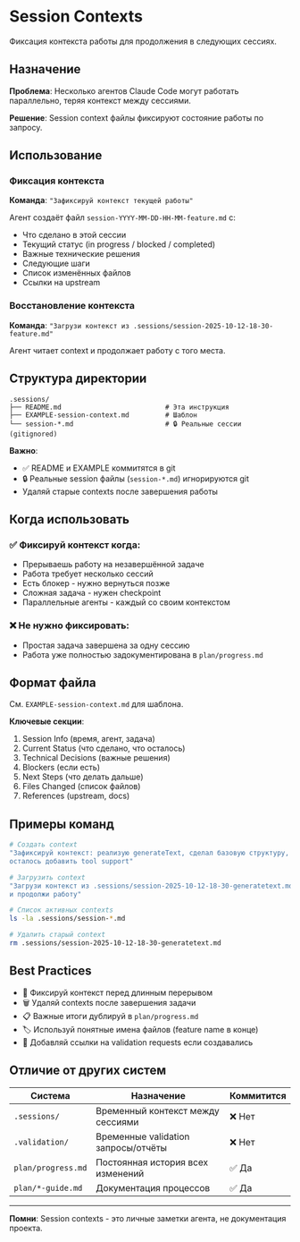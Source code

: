 # Session Contexts

Фиксация контекста работы для продолжения в следующих сессиях.

## Назначение

**Проблема**: Несколько агентов Claude Code могут работать параллельно, теряя контекст между сессиями.

**Решение**: Session context файлы фиксируют состояние работы по запросу.

## Использование

### Фиксация контекста

**Команда**: `"Зафиксируй контекст текущей работы"`

Агент создаёт файл `session-YYYY-MM-DD-HH-MM-feature.md` с:
- Что сделано в этой сессии
- Текущий статус (in progress / blocked / completed)
- Важные технические решения
- Следующие шаги
- Список изменённых файлов
- Ссылки на upstream

### Восстановление контекста

**Команда**: `"Загрузи контекст из .sessions/session-2025-10-12-18-30-feature.md"`

Агент читает context и продолжает работу с того места.

## Структура директории

```
.sessions/
├── README.md                          # Эта инструкция
├── EXAMPLE-session-context.md         # Шаблон
└── session-*.md                       # 🔒 Реальные сессии (gitignored)
```

**Важно**:
- ✅ README и EXAMPLE коммитятся в git
- 🔒 Реальные session файлы (`session-*.md`) игнорируются git
- Удаляй старые contexts после завершения работы

## Когда использовать

### ✅ Фиксируй контекст когда:
- Прерываешь работу на незавершённой задаче
- Работа требует несколько сессий
- Есть блокер - нужно вернуться позже
- Сложная задача - нужен checkpoint
- Параллельные агенты - каждый со своим контекстом

### ❌ Не нужно фиксировать:
- Простая задача завершена за одну сессию
- Работа уже полностью задокументирована в `plan/progress.md`

## Формат файла

См. `EXAMPLE-session-context.md` для шаблона.

**Ключевые секции**:
1. Session Info (время, агент, задача)
2. Current Status (что сделано, что осталось)
3. Technical Decisions (важные решения)
4. Blockers (если есть)
5. Next Steps (что делать дальше)
6. Files Changed (список файлов)
7. References (upstream, docs)

## Примеры команд

```bash
# Создать context
"Зафиксируй контекст: реализую generateText, сделал базовую структуру,
осталось добавить tool support"

# Загрузить context
"Загрузи контекст из .sessions/session-2025-10-12-18-30-generatetext.md
и продолжи работу"

# Список активных contexts
ls -la .sessions/session-*.md

# Удалить старый context
rm .sessions/session-2025-10-12-18-30-generatetext.md
```

## Best Practices

- 📝 Фиксируй контекст перед длинным перерывом
- 🗑️ Удаляй contexts после завершения задачи
- 📋 Важные итоги дублируй в `plan/progress.md`
- 🏷️ Используй понятные имена файлов (feature name в конце)
- 🔗 Добавляй ссылки на validation requests если создавались

## Отличие от других систем

| Система | Назначение | Коммитится |
|---------|-----------|------------|
| `.sessions/` | Временный контекст между сессиями | ❌ Нет |
| `.validation/` | Временные validation запросы/отчёты | ❌ Нет |
| `plan/progress.md` | Постоянная история всех изменений | ✅ Да |
| `plan/*-guide.md` | Документация процессов | ✅ Да |

---

**Помни**: Session contexts - это личные заметки агента, не документация проекта.
